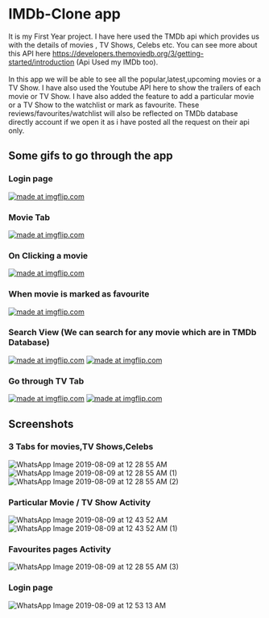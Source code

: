 # IMDb-Clone app
It is my First Year project. I have here used the TMDb api which provides us with the details of movies , TV Shows, Celebs  etc. 
You can see more about this API here https://developers.themoviedb.org/3/getting-started/introduction (Api Used my IMDb too). 
</br>
</br>
In this app we will be able to see all the popular,latest,upcoming movies or a TV Show. I have also used the Youtube API here to show the trailers of each movie or TV Show.
I have also added the feature to add a particular movie or a TV Show to the watchlist or mark as favourite. These reviews/favourites/watchlist will also be reflected on TMDb database directly
account if we open it as i have posted all the request on their api only.
</br>
## Some gifs to go through the app
### Login page
<a href="https://imgflip.com/gif/37k7lh"><img src="https://i.imgflip.com/37k7lh.gif" title="made at imgflip.com"/></a>
</br>
### Movie Tab
<a href="https://imgflip.com/gif/37kbt6"><img src="https://i.imgflip.com/37kbt6.gif" title="made at imgflip.com"/></a>
</br>
### On Clicking a movie
<a href="https://imgflip.com/gif/37kd3c"><img src="https://i.imgflip.com/37kd3c.gif" title="made at imgflip.com"/></a>
</br>
### When movie is marked as favourite
<a href="https://imgflip.com/gif/37kkwm"><img src="https://i.imgflip.com/37kkwm.gif" title="made at imgflip.com"/></a>
</br>
### Search View (We can search for any movie which are in TMDb Database)
<a href="https://imgflip.com/gif/38c6iv"><img src="https://i.imgflip.com/38c6iv.gif" title="made at imgflip.com"/></a>
<a href="https://imgflip.com/gif/38c6pe"><img src="https://i.imgflip.com/38c6pe.gif" title="made at imgflip.com"/></a>
</br>
### Go through TV Tab
<a href="https://imgflip.com/gif/37ln87"><img src="https://i.imgflip.com/37ln87.gif" title="made at imgflip.com"/></a>
<a href="https://imgflip.com/gif/37ln77"><img src="https://i.imgflip.com/37ln77.gif" title="made at imgflip.com"/></a>
</br>
## Screenshots
### 3 Tabs for movies,TV Shows,Celebs
![WhatsApp Image 2019-08-09 at 12 28 55 AM](https://user-images.githubusercontent.com/43893611/62730673-16840400-ba3e-11e9-90bd-45946052843a.jpeg)
![WhatsApp Image 2019-08-09 at 12 28 55 AM (1)](https://user-images.githubusercontent.com/43893611/62730662-0f5cf600-ba3e-11e9-8427-85cdd043de32.jpeg)
![WhatsApp Image 2019-08-09 at 12 28 55 AM (2)](https://user-images.githubusercontent.com/43893611/62730666-0ff58c80-ba3e-11e9-867c-80326e8bafc9.jpeg)
</br>
### Particular Movie / TV Show Activity
![WhatsApp Image 2019-08-09 at 12 43 52 AM](https://user-images.githubusercontent.com/43893611/62731160-2cde8f80-ba3f-11e9-8794-2b452d7c9662.jpeg)
![WhatsApp Image 2019-08-09 at 12 43 52 AM (1)](https://user-images.githubusercontent.com/43893611/62731156-2a7c3580-ba3f-11e9-840a-50c139964713.jpeg)
</br>
### Favourites pages Activity 
![WhatsApp Image 2019-08-09 at 12 28 55 AM (3)](https://user-images.githubusercontent.com/43893611/62730669-1257e680-ba3e-11e9-896b-66578395c5d1.jpeg)
### Login page
![WhatsApp Image 2019-08-09 at 12 53 13 AM](https://user-images.githubusercontent.com/43893611/62732710-a330c100-ba42-11e9-8e9e-bcbb98a9a7cb.jpeg)
